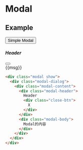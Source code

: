# Modal

## Example

<div class="playground text-center">
  <button class="btn btn-primary" @click="show_modal = true">Simple Modal</button>
  <div class="modal" :class="show_modal && 'show'" id="simple-modal" @click="show_modal = false">
    <div class="modal-dialog" @click.stop="">
      <div class="modal-content">
        <div class="modal-header">
          <h5 class="modal-title">Header</h5>
          <button class="close-btn" @click="show_modal = false"></button>
        </div>
        <div class="modal-body">
          {{msg}}
        </div>
      </div>
    </div>
  </div>
</div>

<script>
  import { h, ref } from 'vue'
  export default {
    data: function(){
      return {
        msg: '弹窗',
        show_modal: false
      }
    },
  }
</script>

```html
<div class="modal show">
  <div class="modal-dialog">
    <div class="modal-content">
      <div class="modal-header">
        Header
        <div class="close-btn">
          X
        </div>
      </div>
      <div class="modal-body">
        Modal的内容
      </div>
    </div>
  </div>
</div>
```
